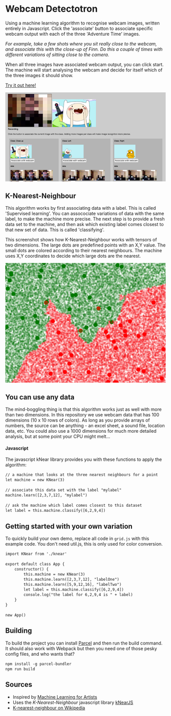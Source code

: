 # Webcam Detectotron

Using a machine learning algorithm to recognise webcam images, written entirely in Javascript.
Click the 'associate' button to associate specific webcam output with each of the three 'Adventure Time' images.

*For example, take a few shots where you sit really close to the webcam, and associate this with the close-up of Finn. Do this a couple of times with different variations of sitting close to the camera.*

When all three images have associated webcam output, you can click start. The machine will start analysing the webcam and decide for itself which of the three images it should show.

[Try it out here!](https://kokodoko.github.io/webcam-detectotron/)

![image](/src/images/webknear.png)


## K-Nearest-Neighbour

This algorithm works by first associating data with a label. This is called 'Supervised learning'. You can assocociate variations of data with the same label, to make the machine more precise. The next step is to provide a fresh data set to the machine, and then ask which existing label comes closest to that new set of data. This is called 'classifying'. 

This screenshot shows how K-Nearest-Neighbour works with tensors of two dimensions. The large dots are predefined points with an X,Y value. The small dots are colored according to their nearest neighbours. The machine uses X,Y coordinates to decide which large dots are the nearest.

![image](/src/images/knear.png)

## You can use any data

The mind-boggling thing is that this algorithm works just as well with more than two dimensions. In this repository we use webcam data that has 100 dimensions (10 x 10 rows of colors). As long as you provide arrays of numbers, the source can be anything - an excel sheet, a sound file, location data, etc. You could also use a 1000 dimensions for much more detailed analysis, but at some point your CPU might melt...

#### Javascript

The javascript kNear library provides you with these functions to apply the algorithm:

```
// a machine that looks at the three nearest neighbours for a point
let machine = new KNear(3)

// associate this data set with the label "mylabel"
machine.learn([2,3,7,12], "mylabel")

// ask the machine which label comes closest to this dataset
let label = this.machine.classify([6,2,9,4])   
```

## Getting started with your own variation

To quickly build your own demo, replace all code in `grid.js` with this example code. You don't need util.js, this is only used for color conversion.

```
import KNear from './knear'

export default class App {
    constructor() {
        this.machine = new KNear(3)
        this.machine.learn([2,3,7,12], "labelOne")
        this.machine.learn([5,9,12,16], "labelTwo")
        let label = this.machine.classify([6,2,9,4])
        console.log("the label for 6,2,9,4 is " + label)
    }
}

new App()
```

## Building

To build the project you can install [Parcel](https://parceljs.org) and then run the build command. It should also work with Webpack but then you need one of those pesky config files, and who wants that?

```
npm install -g parcel-bundler
npm run build
```

## Sources

- Inspired by [Machine Learning for Artists](https://github.com/ml4a) 
- Uses the *K-Nearest-Neighbour* javascript library [kNearJS](https://github.com/NathanEpstein/KNear)
- [K-nearest-neighbour on Wikipedia](https://en.wikipedia.org/wiki/K-nearest_neighbors_algorithm)
